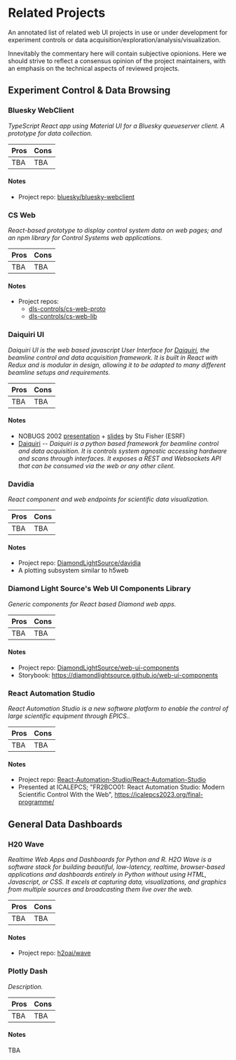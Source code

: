 # Related Projects

An annotated list of related web UI projects in use or under development
for experiment controls or data acquisition/exploration/analysis/visualization.

Innevitably the commentary here will contain subjective opionions.
Here we should strive to reflect a consensus opinion of the project maintainers,
with an emphasis on the technical aspects of reviewed projects.

## Experiment Control & Data Browsing

### Bluesky WebClient

_TypeScript React app using Material UI for a Bluesky queueserver client. A prototype for data collection._

| Pros | Cons |
| --- | --- |
| TBA | TBA |

#### Notes
* Project repo: [bluesky/bluesky-webclient](https://github.com/bluesky/bluesky-webclient)

### CS Web

_React-based prototype to display control system data on web pages; and an npm library for Control Systems web applications._

| Pros | Cons |
| --- | --- |
| TBA | TBA |

#### Notes
* Project repos:
    * [dls-controls/cs-web-proto](https://github.com/dls-controls/cs-web-proto)
    * [dls-controls/cs-web-lib](https://github.com/dls-controls/cs-web-lib)

### Daiquiri UI

_Daiquiri UI is the web based javascript User Interface for [Daiquiri](https://gitlab.esrf.fr/ui/daiquiri), the beamline control and data acquisition framework. It is built in React with Redux and is modular in design, allowing it to be adapted to many different beamline setups and requirements._

| Pros | Cons |
| --- | --- |
| TBA | TBA |

#### Notes
* NOBUGS 2002 [presentation](https://www.youtube.com/watch?v=QdwANxtdLcY) + [slides](https://docs.google.com/presentation/d/e/2PACX-1vTACrCEOHQet3UdppgSIr-Kx5lvs8qzttHTcwyCC3zijSs5q4PYUrjv6hEWoQUmzsz94pItpiwN4_6w/pub?start=false&slide=id.p) by Stu Fisher (ESRF)
* [Daiquiri](https://gitlab.esrf.fr/ui/daiquiri) -- _Daiquiri is a python based framework for beamline control and data acquisition. It is controls system agnostic accessing hardware and scans through interfaces. It exposes a REST and Websockets API that can be consumed via the web or any other client._

### Davidia

_React component and web endpoints for scientific data visualization._

| Pros | Cons |
| --- | --- |
| TBA | TBA |

#### Notes
* Project repo: [DiamondLightSource/davidia](https://github.com/DiamondLightSource/davidia)
* A plotting subsystem similar to h5web

### Diamond Light Source's Web UI Components Library

_Generic components for React based Diamond web apps._

| Pros | Cons |
| --- | --- |
| TBA | TBA |

#### Notes
* Project repo: [DiamondLightSource/web-ui-components](https://github.com/DiamondLightSource/web-ui-components)
* Storybook: <https://diamondlightsource.github.io/web-ui-components>

### React Automation Studio

_React Automation Studio is a new software platform to enable the control of large scientific equipment through EPICS.._

| Pros | Cons |
| --- | --- |
| TBA | TBA |

#### Notes
* Project repo: [React-Automation-Studio/React-Automation-Studio](https://github.com/React-Automation-Studio/React-Automation-Studio)
* Presented at ICALEPCS; "FR2BCO01: React Automation Studio: Modern Scientific Control With the Web", <https://icalepcs2023.org/final-programme/>

## General Data Dashboards

### H20 Wave

_Realtime Web Apps and Dashboards for Python and R._
_H2O Wave is a software stack for building beautiful, low-latency, realtime, browser-based applications and dashboards entirely in Python without using HTML, Javascript, or CSS. It excels at capturing data, visualizations, and graphics from multiple sources and broadcasting them live over the web._

| Pros | Cons |
| --- | --- |
| TBA | TBA |

#### Notes
* Project repo: [h2oai/wave](https://github.com/h2oai/wave)

### Plotly Dash

_Description._

| Pros | Cons |
| --- | --- |
| TBA | TBA |

#### Notes
TBA
